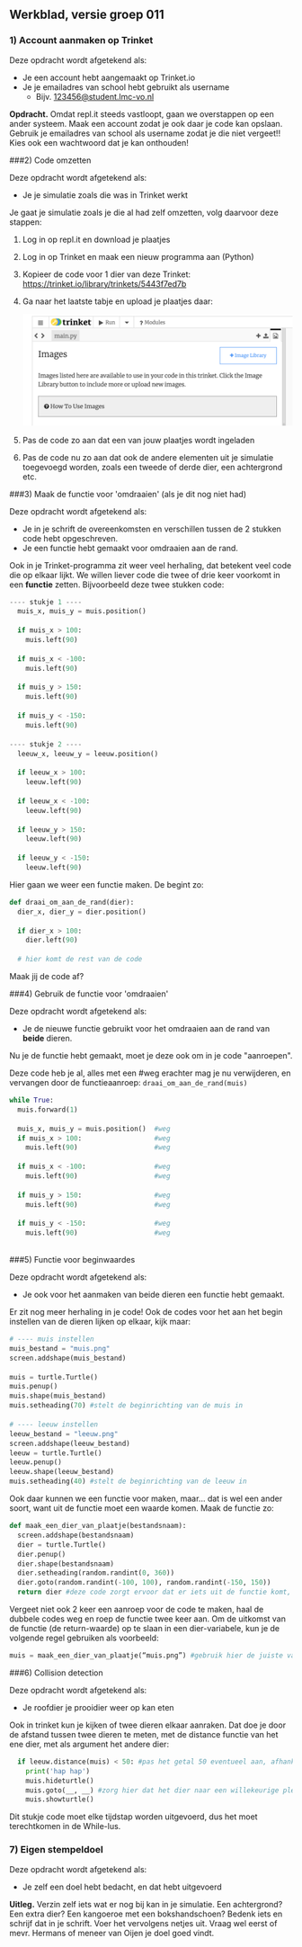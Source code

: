 ## Werkblad, versie groep 011

### 1) Account aanmaken op Trinket

Deze opdracht wordt afgetekend als:

- Je een account hebt aangemaakt op Trinket.io
- Je je emailadres van school hebt gebruikt als username
  - Bijv. 123456@student.lmc-vo.nl

**Opdracht.** Omdat repl.it steeds vastloopt, gaan we overstappen op een ander systeem. Maak een account zodat je ook daar je code kan opslaan. 
Gebruik je emailadres van school als username zodat je die niet vergeet!!
Kies ook een wachtwoord dat je kan onthouden!

###2) Code omzetten

Deze opdracht wordt afgetekend als:

- Je je simulatie zoals die was in Trinket werkt

Je gaat je simulatie zoals je die al had zelf omzetten, volg daarvoor deze stappen:

1. Log in op repl.it en download je plaatjes

2. Log in op Trinket en maak een nieuw programma aan (Python)

3. Kopieer de code voor 1 dier van deze Trinket: https://trinket.io/library/trinkets/5443f7ed7b

4. Ga naar het laatste tabje en upload je plaatjes daar:

   ![image-20191108191004918](./afb/image-20191108191004918.png)

5. Pas de code zo aan dat een van jouw plaatjes wordt ingeladen

6. Pas de code nu zo aan dat ook de andere elementen uit je simulatie toegevoegd worden, zoals een tweede of derde dier, een achtergrond etc.

###3) Maak de functie voor 'omdraaien' (als je dit nog niet had)

Deze opdracht wordt afgetekend als:

- Je in je schrift de overeenkomsten en verschillen tussen de 2 stukken code hebt opgeschreven.
- Je een functie hebt gemaakt voor omdraaien aan de rand.

Ook in je Trinket-programma zit weer veel herhaling, dat betekent veel code die op elkaar lijkt. 
We willen liever code die twee of drie keer voorkomt in een **functie** zetten. Bijvoorbeeld deze twee stukken code:

```python
---- stukje 1 ----
  muis_x, muis_y = muis.position()
  
  if muis_x > 100:
    muis.left(90)

  if muis_x < -100:
    muis.left(90)
     
  if muis_y > 150:
    muis.left(90)
    
  if muis_y < -150:
    muis.left(90)
    
---- stukje 2 ----
  leeuw_x, leeuw_y = leeuw.position()
  
  if leeuw_x > 100:
    leeuw.left(90)

  if leeuw_x < -100:
    leeuw.left(90)
     
  if leeuw_y > 150:
    leeuw.left(90)
    
  if leeuw_y < -150:
    leeuw.left(90)
```
Hier gaan we weer een functie maken. De begint zo:

```python
def draai_om_aan_de_rand(dier):
  dier_x, dier_y = dier.position()
  
  if dier_x > 100:
    dier.left(90)

  # hier komt de rest van de code 
```

Maak jij de code af?

###4) Gebruik de functie voor 'omdraaien'

Deze opdracht wordt afgetekend als:

- Je de nieuwe functie gebruikt voor het omdraaien aan de rand van **beide** dieren.

Nu je de functie hebt gemaakt, moet je deze ook om in je code "aanroepen". 

Deze code heb je al, alles met een #weg erachter mag je nu verwijderen, en vervangen door de functieaanroep: `draai_om_aan_de_rand(muis)`

```python
while True: 
  muis.forward(1)
  
  muis_x, muis_y = muis.position()  #weg
  if muis_x > 100:                  #weg
    muis.left(90)                   #weg

  if muis_x < -100:                 #weg
    muis.left(90)                   #weg
     
  if muis_y > 150:                  #weg
    muis.left(90)                   #weg
    
  if muis_y < -150:                 #weg
    muis.left(90)                   #weg
    
```

###5) Functie voor beginwaardes

Deze opdracht wordt afgetekend als:

- Je ook voor het aanmaken van beide dieren een functie hebt gemaakt.

Er zit nog meer herhaling in je code! Ook de codes voor het aan het begin instellen van de dieren lijken op elkaar, kijk maar:

```python
# ---- muis instellen
muis_bestand = "muis.png"
screen.addshape(muis_bestand)

muis = turtle.Turtle()
muis.penup()
muis.shape(muis_bestand)
muis.setheading(70) #stelt de beginrichting van de muis in

# ---- leeuw instellen
leeuw_bestand = "leeuw.png"
screen.addshape(leeuw_bestand)
leeuw = turtle.Turtle()
leeuw.penup()
leeuw.shape(leeuw_bestand)
muis.setheading(40) #stelt de beginrichting van de leeuw in 
```

Ook daar kunnen we een functie voor maken, maar... dat is wel een ander soort, want uit de functie moet een waarde komen. Maak de functie zo:

```python
def maak_een_dier_van_plaatje(bestandsnaam):
  screen.addshape(bestandsnaam)
  dier = turtle.Turtle()
  dier.penup()
  dier.shape(bestandsnaam)
  dier.setheading(random.randint(0, 360))
  dier.goto(random.randint(-100, 100), random.randint(-150, 150))
  return dier #deze code zorgt ervoor dat er iets uit de functie komt, dat je op kan slaan
```

Vergeet niet ook 2 keer een aanroep voor de code te maken, haal de dubbele codes weg en roep de functie twee keer aan. Om de uitkomst van de functie (de return-waarde) op te slaan in een dier-variabele, kun je de volgende regel gebruiken als voorbeeld:

```python
muis = maak_een_dier_van_plaatje(“muis.png”) #gebruik hier de juiste variabele en het juiste plaatje
```

###6) Collision detection

Deze opdracht wordt afgetekend als:

- Je roofdier je prooidier weer op kan eten

Ook in trinket kun je kijken of twee dieren elkaar aanraken. Dat doe je door de afstand tussen twee dieren te meten, met de distance functie van het ene dier, met als argument het andere dier: 

```python
  if leeuw.distance(muis) < 50: #pas het getal 50 eventueel aan, afhankelijk van de grootte van je plaatjes
    print('hap hap')
    muis.hideturtle()
    muis.goto(__, __) #zorg hier dat het dier naar een willekeurige plek verplaatst
    muis.showturtle()
```
Dit stukje code moet elke tijdstap worden uitgevoerd, dus het moet terechtkomen in de While-lus.

### 7) Eigen stempeldoel 

Deze opdracht wordt afgetekend als:

- Je zelf een doel hebt bedacht, en dat hebt uitgevoerd

**Uitleg.** Verzin zelf iets wat er nog bij kan in je simulatie. Een achtergrond? Een extra dier? Een kangoeroe met een bokshandschoen? Bedenk iets en schrijf dat in je schrift. Voer het vervolgens netjes uit. Vraag wel eerst of mevr. Hermans of meneer van Oijen je doel goed vindt.
